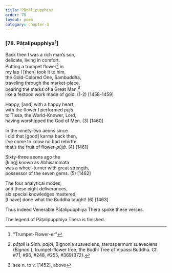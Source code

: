 ```yaml
---
title: Pāṭalipupphiya
order: 78
layout: poem
category: chapter-3
---
```


### \[78. Pāṭalipupphiya[^1]\]

Back then I was a rich man’s son,  
delicate, living in comfort.  
Putting a trumpet flower[^2] in  
my lap I \[then\] took it to him,  
the Gold-Colored One, Sambuddha,  
traveling through the market-place,  
bearing the marks of a Great Man,[^3]  
like a festoon work made of gold. (1-2) \[1458-1459\]

Happy, \[and\] with a happy heart,  
with the flower I performed *pūjā*  
to Tissa, the World-Knower, Lord,  
having worshipped the God of Men. (3) \[1460\]

In the ninety-two aeons since  
I did that \[good\] karma back then,  
I’ve come to know no bad rebirth:  
that’s the fruit of flower-*pūjā*. (4) \[1461\]

Sixty-three aeons ago the  
\[king\] known as Abhisammata  
was a wheel-turner with great strength,  
possessor of the seven gems. (5) \[1462\]

The four analytical modes,  
and these eight deliverances,  
six special knowledges mastered,  
\[I have\] done what the Buddha taught! (6) \[1463\]

Thus indeed Venerable Pāṭalipupphiya Thera spoke these verses.

The legend of Pāṭalipupphiya Thera is finished.

[^1]: “Trumpet-Flower-er”

[^2]: *pāṭali* is Sinh. *paḷol*, Bignonia suaveolens, sterospermum suaveolens (*Bignon.*), trumpet-flower tree, the Bodhi Tree of Vipassi Buddha. Cf. \#71, \#96, \#248, \#255, \#369{372}.

[^3]: see n. to v. \[1452\], above

